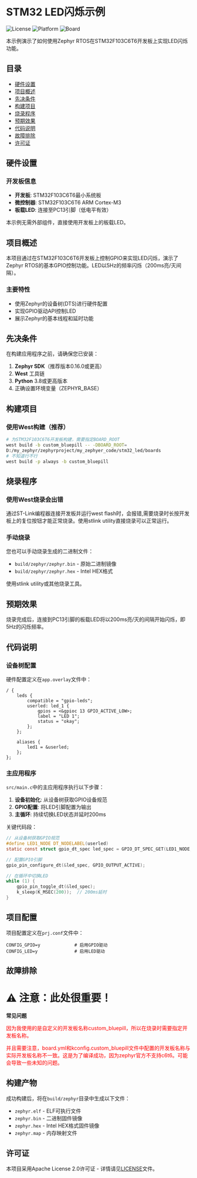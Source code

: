 # STM32 LED闪烁示例

![License](https://img.shields.io/badge/license-Apache--2.0-blue.svg)
![Platform](https://img.shields.io/badge/platform-Zephyr-green.svg)
![Board](https://img.shields.io/badge/board-STM32F103C6T6-orange.svg)

本示例演示了如何使用Zephyr RTOS在STM32F103C6T6开发板上实现LED闪烁功能。

## 目录
- [硬件设置](#硬件设置)
- [项目概述](#项目概述)
- [先决条件](#先决条件)
- [构建项目](#构建项目)
- [烧录程序](#烧录程序)
- [预期效果](#预期效果)
- [代码说明](#代码说明)
- [故障排除](#故障排除)
- [许可证](#许可证)

## 硬件设置

### 开发板信息
- **开发板**: STM32F103C6T6最小系统板
- **微控制器**: STM32F103C6T6 ARM Cortex-M3
- **板载LED**: 连接至PC13引脚（低电平有效）

本示例无需外部组件，直接使用开发板上的板载LED。

## 项目概述

本项目通过在STM32F103C6T6开发板上控制GPIO来实现LED闪烁，演示了Zephyr RTOS的基本GPIO控制功能。LED以5Hz的频率闪烁（200ms亮/灭间隔）。

### 主要特性
- 使用Zephyr的设备树(DTS)进行硬件配置
- 实现GPIO驱动API控制LED
- 展示Zephyr的基本线程和延时功能

## 先决条件

在构建应用程序之前，请确保您已安装：

1. **Zephyr SDK**（推荐版本0.16.0或更高）
2. **West** 工具链
3. **Python** 3.8或更高版本
4. 正确设置环境变量（ZEPHYR_BASE）



## 构建项目

### 使用West构建（推荐）

```bash
# 为STM32F103C6T6开发板构建，需要指定BOARD_ROOT
west build -b custom_bluepill -- -DBOARD_ROOT=
D:/my_zephyr/zephyrproject/my_zephyer_code/stm32_led/boards 
# 不知道行不行
west build -p always -b custom_bluepill
```


## 烧录程序

### 使用West烧录会出错

通过ST-Link编程器连接开发板并运行west flash时，会报错,需要烧录时长按开发板上的复位按钮才能正常烧录。使用stlink utility直接烧录可以正常运行。



### 手动烧录

您也可以手动烧录生成的二进制文件：
- `build/zephyr/zephyr.bin` - 原始二进制镜像
- `build/zephyr/zephyr.hex` - Intel HEX格式

使用stlink utility或其他烧录工具。

## 预期效果

烧录完成后，连接到PC13引脚的板载LED将以200ms亮/灭的间隔开始闪烁，即5Hz的闪烁频率。

## 代码说明

### 设备树配置

硬件配置定义在`app.overlay`文件中：

```dts
/ {
    leds {
        compatible = "gpio-leds";
        userled: led_1 {
            gpios = <&gpioc 13 GPIO_ACTIVE_LOW>;
            label = "LED 1";
            status = "okay";
        };
    };
    
    aliases {
        led1 = &userled;
    };
};
```

### 主应用程序

`src/main.c`中的主应用程序执行以下步骤：

1. **设备初始化**: 从设备树获取GPIO设备规范
2. **GPIO配置**: 将LED引脚配置为输出
3. **主循环**: 持续切换LED状态并延时200ms

关键代码段：

```c
// 从设备树获取GPIO规范
#define LED1_NODE DT_NODELABEL(userled)
static const struct gpio_dt_spec led_spec = GPIO_DT_SPEC_GET(LED1_NODE, gpios);

// 配置GPIO引脚
gpio_pin_configure_dt(&led_spec, GPIO_OUTPUT_ACTIVE);

// 在循环中切换LED
while (1) {
    gpio_pin_toggle_dt(&led_spec);
    k_sleep(K_MSEC(200));  // 200ms延时
}
```

## 项目配置

项目配置定义在`prj.conf`文件中：

```
CONFIG_GPIO=y             # 启用GPIO驱动
CONFIG_LED=y              # 启用LED驱动
```

## 故障排除

# ⚠️ **注意：此处很重要！**
 **常见问题**
 
 <span style="color:red">
  因为我使用的是自定义的开发板名称custom_bluepill，所以在烧录时需要指定开发板名称。

  并且需要注意，board.yml和kconfig.custom_bluepill文件中配置的开发板名称与实际开发板名称不一致。这是为了编译成功，因为zephyr官方不支持c6t6。可能会导致一些未知的问题。

</span>

## 构建产物

成功构建后，将在`build/zephyr`目录中生成以下文件：
- `zephyr.elf` - ELF可执行文件
- `zephyr.bin` - 二进制固件镜像
- `zephyr.hex` - Intel HEX格式固件镜像
- `zephyr.map` - 内存映射文件

## 许可证

本项目采用Apache License 2.0许可证 - 详情请见[LICENSE](LICENSE)文件。
